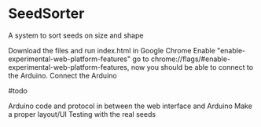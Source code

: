 # SeedSorter
A system to sort seeds on size and shape

Download the files and run index.html in Google Chrome
Enable "enable-experimental-web-platform-features" go to chrome://flags/#enable-experimental-web-platform-features, now you should be able to connect to the Arduino.
Connect the Arduino

#todo

Arduino code and protocol in between the web interface and Arduino
Make a proper layout/UI
Testing with the real seeds


